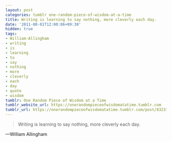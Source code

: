 ```yaml
---
layout: post
categories: tumblr one-random-piece-of-wisdom-at-a-time
title: Writing is learning to say nothing, more cleverly each day.
date: '2011-08-01T12:00:06+09:30'
hidden: true
tags:
- William-Allingham
- writing
- is
- learning
- to
- say
- nothing
- more
- cleverly
- each
- day
- quote
- wisdom
tumblr: One Random Piece of Wisdom at a Time
tumblr_website_url: https://onerandompieceofwisdomatatime.tumblr.com
tumblr_url: https://onerandompieceofwisdomatatime.tumblr.com/post/8323124131/writing-is-learning-to-say-nothing-more-cleverly
---
```

> Writing is learning to say nothing, more cleverly each day.

—William Allingham&nbsp;
